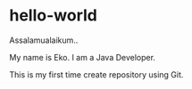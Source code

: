 # hello-world

Assalamualaikum..

My name is Eko. I am a Java Developer.

This is my first time create repository using Git.
